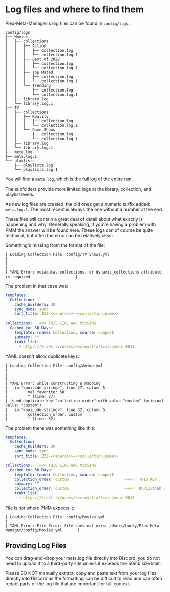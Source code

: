 # Log files and where to find them

Plex-Meta-Manager's log files can be found in `config/logs`:

```
config/logs
├── Movies
│   ├── collections
│   │   ├── Action
│   │   │   ├── collection.log
│   │   │   └── collection.log.1
│   │   ├── Best of 2022
│   │   │   ├── collection.log
│   │   │   └── collection.log.1
│   │   ├── Top Rated
│   │   │   ├── collection.log
│   │   │   └── collection.log.1
│   │   └── Trending
│   │       ├── collection.log
│   │       └── collection.log.1
│   ├── library.log
│   └── library.log.1
├── TV
│   ├── collections
│   │   ├── Reality
│   │   │   ├── collection.log
│   │   │   └── collection.log.1
│   │   └── Game Shows
│   │       ├── collection.log
│   │       └── collection.log.1
│   ├── library.log
│   └── library.log.1
├── meta.log
├── meta.log.1
└── playlists
    ├── playlists.log
    └── playlists.log.1
```

You will find a `meta.log`, which is the full log of the entire run.

The subfolders provide more limited logs at the library, collection, and playlist levels.

As new log files are created, the old ones get a numeric suffix added: `meta.log.1`. The most recent is always the one without a number at the end.

These files will contain a great deal of detail about what exactly is happening and why.  Generally speaking, if you're having a problem with PMM the answer will be found here.  These logs can of course be quite technical, but often the error can be relatively clear:


Something's missing from the format of the file:
```
| Loading Collection File: config/TV Shows.yml                                                         |
|                                                                                                    |
| YAML Error: metadata, collections, or dynamic_collections attribute is required                    |
```

The problem in that case was:

```yaml
templates:
  Collection:
    cache_builders: 30
    sync_mode: sync
    sort_title: ZZZ-<<source>>-<<collection_name>>

collections:   <<< THIS LINE WAS MISSING
  Cached for 30 Days:
    template: {name: Collection, source: Looper}
    summary: ""
    trakt_list:
      - https://trakt.tv/users/kesleyalfa/lists/year-2011
```


YAML doesn't allow duplicate keys:
```
| Loading Collection File: config/Anime.yml                                                            |
|                                                                                                    |
| YAML Error: while constructing a mapping
|   in "<unicode string>", line 27, column 5:
|         mal_favorite: 50
|         ^ (line: 27)
| found duplicate key "collection_order" with value "custom" (original value: "custom")
|   in "<unicode string>", line 32, column 5:
|         collection_order: custom
|         ^ (line: 32)
```

The problem there was something like this:
```yaml
templates:
  Collection:
    cache_builders: 30
    sync_mode: sync
    sort_title: ZZZ-<<source>>-<<collection_name>>

collections:   <<< THIS LINE WAS MISSING
  Cached for 30 Days:
    template: {name: Collection, source: Looper}
    collection_order: custom                         <<<<  THIS KEY
    summary: ""
    collection_order: custom                         <<<<  DUPLICATED HERE
    trakt_list:
      - https://trakt.tv/users/kesleyalfa/lists/year-2011
```

File is not where PMM expects it:
```
| Loading Collection File: config/Movies.yml                                                           |
| YAML Error: File Error: File does not exist /Users/Lucky/Plex-Meta-Manager/config/Movies.yml       |
```

## Providing Log Files

You can drag-and-drop your meta.log file directly into Discord, you do not need to upload it to a third-party site unless it exceeds the 50mb size limit.

Please DO NOT manually extract, copy and paste text from your log files directly into Discord as the formatting can be difficult to read and can often redact parts of the log file that are important for full context.

